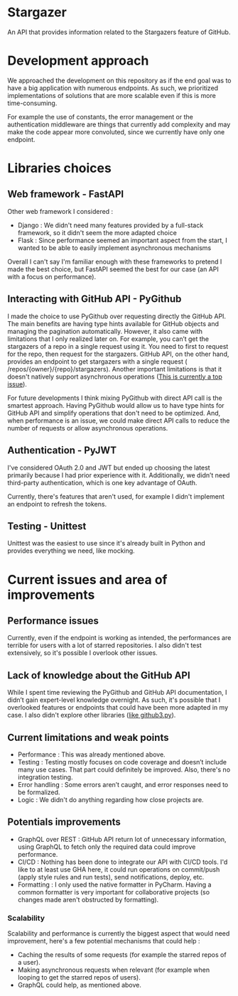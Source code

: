 # Stargazer

An API that provides information related to the Stargazers feature of GitHub.

# Development approach

We approached the development on this repository as if the end goal was to have a big application with numerous
endpoints.
As such, we prioritized implementations of solutions that are more scalable even if this is more time-consuming.

For example the use of constants, the error management or the authentication middleware are things that currently add
complexity and may make the code appear more convoluted, since we currently have only one endpoint.

# Libraries choices

## Web framework - FastAPI

Other web framework I considered :

- Django : We didn't need many features provided by a full-stack framework, so it didn't seem the more adapted choice
- Flask : Since performance seemed an important aspect from the start, I wanted to be able to easily implement
  asynchronous mechanisms

Overall I can't say I'm familiar enough with these frameworks to pretend I made the best choice, but FastAPI seemed the
best for our case (an API with a focus on performance).

## Interacting with GitHub API - PyGithub

I made the choice to use PyGithub over requesting directly the GitHub API.
The main benefits are having type hints available for GitHub objects and managing the pagination automatically.
However, it also came with limitations that I only realized later on.
For example, you can’t get the stargazers of a repo in a single request using it. You need to first to request for the
repo, then request for the stargazers.
GitHub API, on the other hand, provides an endpoint to get stargazers with a single request (
/repos/{owner}/{repo}/stargazers).
Another important limitations is that it doesn't natively support asynchronous
operations ([This is currently a top issue](https://github.com/PyGithub/PyGithub/issues/1538)).

For future developments I think mixing PyGithub with direct API call is the smartest approach.
Having PyGithub would allow us to have type hints for GitHub API and simplify operations that don't need to be
optimized.
And, when performance is an issue, we could make direct API calls to reduce the number of requests or allow asynchronous
operations.

## Authentication - PyJWT

I've considered OAuth 2.0 and JWT but ended up choosing the latest primarily because I had prior experience with it.
Additionally, we didn’t need third-party authentication, which is one key advantage of OAuth.

Currently, there's features that aren't used, for example I didn't implement an endpoint to refresh the tokens.

## Testing - Unittest

Unittest was the easiest to use since it's already built in Python and provides everything we need, like mocking.

# Current issues and area of improvements

## Performance issues

Currently, even if the endpoint is working as intended, the performances are terrible for users with a lot of starred
repositories.
I also didn't test extensively, so it's possible I overlook other issues.

## Lack of knowledge about the GitHub API

While I spent time reviewing the PyGithub and GitHub API documentation, I didn’t gain expert-level knowledge overnight.
As such, it's possible that I overlooked features or endpoints that could have been more adapted in my case.
I also didn't explore other libraries ([like github3.py](https://github.com/sigmavirus24/github3.py)).

## Current limitations and weak points

- Performance : This was already mentioned above.
- Testing : Testing mostly focuses on code coverage and doesn’t include many use cases. That part could definitely be
  improved. Also, there's no integration testing.
- Error handling : Some errors aren’t caught, and error responses need to be formalized.
- Logic : We didn't do anything regarding how close projects are.

## Potentials improvements

- GraphQL over REST : GitHub API return lot of unnecessary information, using GraphQL to fetch only the required data
  could improve performance.
- CI/CD : Nothing has been done to integrate our API with CI/CD tools. I'd like to at least use GHA here, it could run
  operations on commit/push (apply style rules and run tests), send notifications, deploy, etc.
- Formatting : I only used the native formatter in PyCharm. Having a common formatter is very important for
  collaborative projects (so changes made aren't obstructed by formatting).

### Scalability

Scalability and performance is currently the biggest aspect that would need improvement, here's a few potential
mechanisms that could help :

- Caching the results of some requests (for example the starred repos of a user).
- Making asynchronous requests when relevant (for example when looping to get the starred repos of users).
- GraphQL could help, as mentioned above.